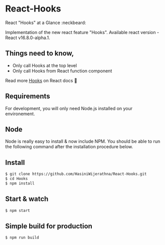 # React-Hooks 
React "Hooks" at a Glance :neckbeard:

Implementation of the new react feature "Hooks". 
Available react version - React v16.8.0-alpha.1.

## Things need to know,

- Only call Hooks at the top level
- Only call Hooks from React function component

Read more [Hooks](https://reactjs.org/docs/hooks-overview.html#-state-hook) on React docs :clap:

## Requirements
For development, you will only need Node.js installed on your environement.

## Node
Node is really easy to install & now include NPM. You should be able to run the following command after the installation procedure below.

## Install

```sh
$ git clone https://github.com/HasiniWijerathna/React-Hooks.git
$ cd Hooks
$ npm install
```

## Start & watch
```sh
$ npm start
```

## Simple build for production
```sh
$ npm run build
```

